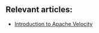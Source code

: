 ## Relevant articles:

- [Introduction to Apache Velocity](http://www.nklkarthi.com/apache-velocity)
